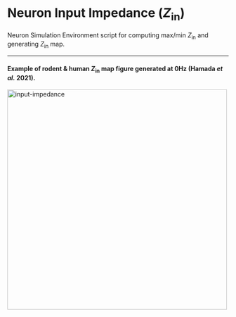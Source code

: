 # Neuron Input Impedance (_Z_<sub>in</sub>)

Neuron Simulation Environment script for computing max/min _Z_<sub>in</sub> and generating _Z_<sub>in</sub> map. 

---

#### Example of rodent & human _Z_<sub>in</sub> map figure generated at 0Hz (Hamada _et al._ 2021).

<img src="https://user-images.githubusercontent.com/42112716/117575320-92aeee00-b0e1-11eb-91b1-19e1c143e5dd.png" alt="input-impedance" width="500"/>
